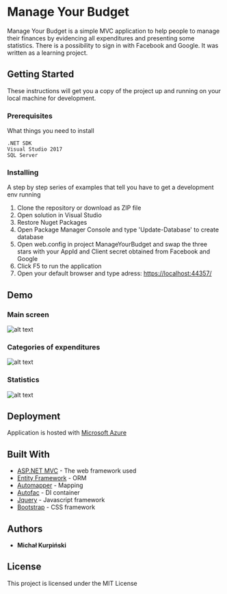 # Manage Your Budget

Manage Your Budget is a simple MVC application to help people to manage their finances by evidencing all expenditures and presenting some statistics. There is a possibility to sign in with Facebook and Google.
It was written as a learning project.

## Getting Started

These instructions will get you a copy of the project up and running on your local machine for development.

### Prerequisites

What things you need to install

```
.NET SDK
Visual Studio 2017
SQL Server
```

### Installing

A step by step series of examples that tell you have to get a development env running

1. Clone the repository or download as ZIP file
2. Open solution in Visual Studio
3. Restore Nuget Packages
4. Open Package Manager Console and type 'Update-Database' to create database
5. Open web.config in project ManageYourBudget and swap the three stars with your AppId and Client secret obtained from Facebook and Google
6. Click F5 to run the application
7. Open your default browser and type adress: [https://localhost:44357/](https://localhost:44357/)

## Demo

### Main screen
![alt text](https://raw.githubusercontent.com/MKurpinski/ManageYourBudget/master/screenshots/main-screen.PNG "Main screen")
### Categories of expenditures
![alt text](https://raw.githubusercontent.com/MKurpinski/ManageYourBudget/master/screenshots/list-of-categories.png "Categories")
### Statistics
![alt text](https://raw.githubusercontent.com/MKurpinski/ManageYourBudget/master/screenshots/statistics.PNG "Statistics")


## Deployment

Application is hosted with [Microsoft Azure](https://azure.microsoft.com)

## Built With

* [ASP.NET MVC](https://www.asp.net/mvc) - The web framework used
* [Entity Framework](https://docs.microsoft.com/en-us/ef/) - ORM
* [Automapper](http://automapper.org/) - Mapping
* [Autofac](https://autofac.org/) - DI container
* [Jquery](https://jquery.com/) - Javascript framework
* [Bootstrap](https://getbootstrap.com/) - CSS framework

## Authors

* **Michał Kurpiński**
## License

This project is licensed under the MIT License

